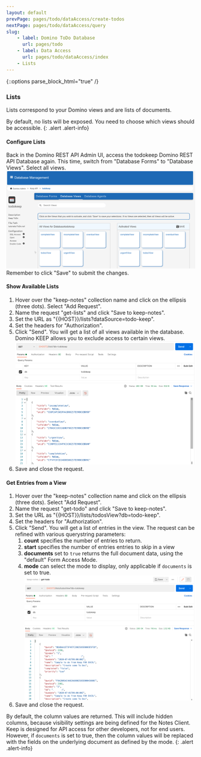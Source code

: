 ```yaml
---
layout: default
prevPage: pages/todo/dataAccess/create-todos
nextPage: pages/todo/dataAccess/query
slug:
    - label: Domino ToDo Database
      url: pages/todo
    - label: Data Access
      url: pages/todo/dataAccess/index
    - Lists
---
```


{::options parse_block_html="true" /}

### Lists

Lists correspond to your Domino views and are lists of documents.

By default, no lists will be exposed. You need to choose which views should be accessible.
{: .alert .alert-info}

#### Configure Lists

Back in the Domino REST API Admin UI, access the todokeep Domino REST API Database again. This time, switch from "Database Forms" to "Database Views". Select all views.
![Lists](../images/dataAccess/configure-lists.png)
Remember to click "Save" to submit the changes.

#### Show Available Lists

1. Hover over the "keep-notes" collection name and click on the ellipsis (three dots). Select "Add Request".
1. Name the request "get-lists" and click "Save to keep-notes".
1. Set the URL as "&#123;&#123;HOST&#125;&#125;/lists?dataSource=todo-keep".
1. Set the headers for "Authorization".
1. Click "Send". You will get a list of all views available in the database. Domino KEEP allows you to exclude access to certain views.
   ![Get Lists](../images/dataAccess/get-lists.png)
1. Save and close the request.

#### Get Entries from a View

1. Hover over the "keep-notes" collection name and click on the ellipsis (three dots). Select "Add Request".
1. Name the request "get-todo" and click "Save to keep-notes".
1. Set the URL as "&#123;&#123;HOST&#125;&#125;/lists/todosView?db=todo-keep".
1. Set the headers for "Authorization".
1. Click "Send". You will get a list of entries in the view. The request can be refined with various querystring parameters:
   1. **count** specifies the number of entries to return.
   1. **start** specifies the number of entries entries to skip in a view
   1. **documents** set to `true` returns the full document data, using the "default"  Form Access Mode.
   1. **mode** can select the mode to display, only applicable if `documents` is set to true.
   ![ToDo List](../images/dataAccess/lists-todosView.png)
1. Save and close the request.

By default, the column values are returned. This will include hidden columns, because visibility settings are being defined for the Notes Client. Keep is designed for API access for other developers, not for end users. However, if `documents` is set to true, then the column values will be replaced with the fields on the underlying document as defined by the mode.
{: .alert .alert-info}
